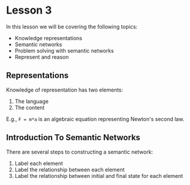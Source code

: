 # Lesson 3

In this lesson we will be covering the following topics:

- Knowledge representations
- Semantic networks
- Problem solving with semantic networks
- Represent and reason

## Representations

Knowledge of representation has two elements:

1. The language
2. The content

E.g., `F = m*a` is an algebraic equation representing Newton's second law.

## Introduction To Semantic Networks

There are several steps to constructing a semantic network:

1. Label each element
2. Label the relationship between each element
3. Label the relationship between initial and final state for each element
